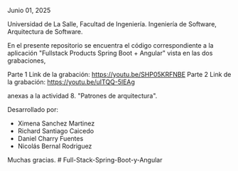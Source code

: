 Junio 01, 2025

Universidad de La Salle, Facultad de Ingeniería.
Ingeniería de Software, Arquitectura de Software.

En el presente repositorio se encuentra el código correspondiente a la aplicación "Fullstack Products Spring Boot + Angular"
vista en las dos grabaciones,

Parte 1 Link de la grabación: https://youtu.be/SHP05KRFNBE
Parte 2 Link de la grabación: https://youtu.be/uITQQ-5lEAg

anexas a la actividad 8. "Patrones de arquitectura".

Desarrollado por:
- Ximena Sanchez Martinez
- Richard Santiago Caicedo
- Daniel Charry Fuentes
- Nicolás Bernal Rodriguez

Muchas gracias.
#   F u l l - S t a c k - S p r i n g - B o o t - y - A n g u l a r  
 